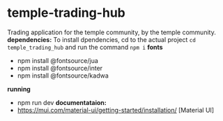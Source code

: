 # temple-trading-hub
Trading application for the temple community, by the temple community.
**dependencies:**
To install dpendencies, cd to the actual project `cd temple_trading_hub` and run the command `npm i`
**fonts**   
- npm install @fontsource/jua
- npm install @fontsource/inter
- npm install @fontsource/kadwa

**running**
-   npm run dev
**documentataion:**
- https://mui.com/material-ui/getting-started/installation/ [Material UI]